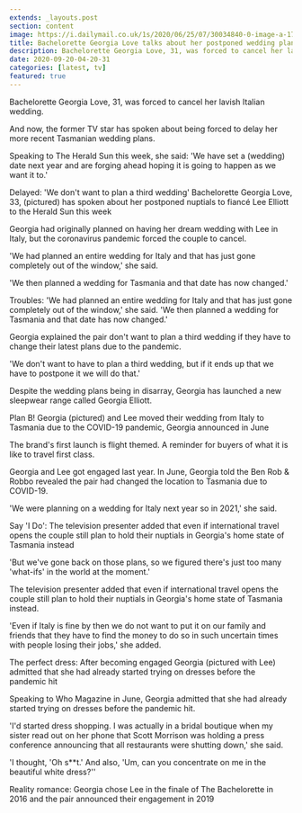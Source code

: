 ```yaml
---
extends: _layouts.post
section: content
image: https://i.dailymail.co.uk/1s/2020/06/25/07/30034840-0-image-a-17_1593066873634.jpg 
title: Bachelorette Georgia Love talks about her postponed wedding plans 
description: Bachelorette Georgia Love, 31, was forced to cancel her lavish Italian wedding.  
date: 2020-09-20-04-20-31 
categories: [latest, tv] 
featured: true 
--- 
```

Bachelorette Georgia Love, 31, was forced to cancel her lavish Italian wedding. 

And now, the former TV star has spoken about being forced to delay her more recent Tasmanian wedding plans. 

Speaking to The Herald Sun this week, she said: 'We have set a (wedding) date next year and are forging ahead hoping it is going to happen as we want it to.' 

Delayed: 'We don't want to plan a third wedding' Bachelorette Georgia Love, 33, (pictured) has spoken about her postponed nuptials to fiancé Lee Elliott to the Herald Sun this week 

Georgia had originally planned on having her dream wedding with Lee in Italy, but the coronavirus pandemic forced the couple to cancel.

'We had planned an entire wedding for Italy and that has just gone completely out of the window,' she said. 

'We then planned a wedding for Tasmania and that date has now changed.' 

Troubles: 'We had planned an entire wedding for Italy and that has just gone completely out of the window,' she said. 'We then planned a wedding for Tasmania and that date has now changed.'

Georgia explained the pair don't want to plan a third wedding if they have to change their latest plans due to the pandemic. 

'We don't want to have to plan a third wedding, but if it ends up that we have to postpone it we will do that.' 

Despite the wedding plans being in disarray, Georgia has launched a new sleepwear range called Georgia Elliott. 

Plan B! Georgia (pictured) and Lee moved their wedding from Italy to Tasmania due to the COVID-19 pandemic, Georgia announced in June 

The brand's first launch is flight themed. A reminder for buyers of what it is like to travel first class. 

Georgia and Lee got engaged last year. In June, Georgia told the Ben Rob & Robbo revealed the pair had changed the location to Tasmania due to COVID-19.   

'We were planning on a wedding for Italy next year so in 2021,' she said. 

Say 'I Do': The television presenter added that even if international travel opens the couple still plan to hold their nuptials in Georgia's home state of Tasmania instead

'But we've gone back on those plans, so we figured there's just too many 'what-ifs' in the world at the moment.'   

The television presenter added that even if international travel opens the couple still plan to hold their nuptials in Georgia's home state of Tasmania instead. 

'Even if Italy is fine by then we do not want to put it on our family and friends that they have to find the money to do so in such uncertain times with people losing their jobs,' she added. 

The perfect dress: After becoming engaged Georgia (pictured with Lee) admitted that she had already started trying on dresses before the pandemic hit

Speaking to Who Magazine in June, Georgia admitted that she had already started trying on dresses before the pandemic hit.   

'I'd started dress shopping. I was actually in a bridal boutique when my sister read out on her phone that Scott Morrison was holding a press conference announcing that all restaurants were shutting down,' she said. 

'I thought, 'Oh s**t.' And also, 'Um, can you concentrate on me in the beautiful white dress?''  

Reality romance: Georgia chose Lee in the finale of The Bachelorette in 2016 and the pair announced their engagement in 2019



